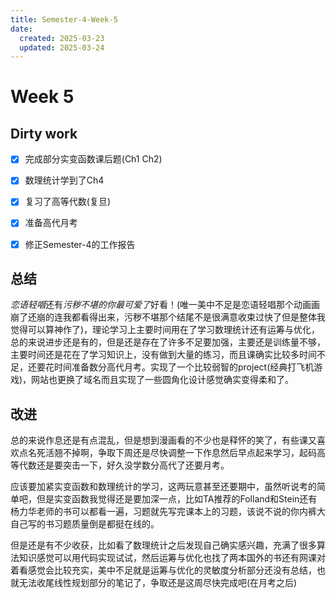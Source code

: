 ```yaml
---
title: Semester-4-Week-5
date: 
  created: 2025-03-23
  updated: 2025-03-24
---
```


# Week 5




## Dirty work

- [x] 完成部分实变函数课后题(Ch1 Ch2)
- [x] 数理统计学到了Ch4
- [x] 复习了高等代数(复旦)
- [x] 准备高代月考
- [x] 修正Semester-4的工作报告


## 总结

*恋语轻唱*还有*污秽不堪的你最可爱了*好看！(唯一美中不足是恋语轻唱那个动画画崩了还崩的连我都看得出来，污秽不堪那个结尾不是很满意收束过快了但是整体我觉得可以算神作了)，理论学习上主要时间用在了学习数理统计还有运筹与优化，总的来说进步还是有的，但是还是存在了许多不足要加强，主要还是训练量不够，主要时间还是花在了学习知识上，没有做到大量的练习，而且课确实比较多时间不足，还要花时间准备数分高代月考。实现了一个比较弱智的project(经典打飞机游戏)，网站也更换了域名而且实现了一些圆角化设计感觉确实变得柔和了。

## 改进

总的来说作息还是有点混乱，但是想到漫画看的不少也是释怀的笑了，有些课又喜欢点名死活翘不掉啊，争取下周还是尽快调整一下作息然后早点起来学习，起码高等代数还是要突击一下，好久没学数分高代了还要月考。

应该要加紧实变函数和数理统计的学习，这两玩意甚至还要期中，虽然听说考的简单吧，但是实变函数我觉得还是要加深一点，比如TA推荐的Folland和Stein还有杨力华老师的书可以都看一遍，习题就先写完课本上的习题，该说不说的你内裤大自己写的书习题质量倒是都挺在线的。

但是还是有不少收获，比如看了数理统计之后发现自己确实感兴趣，充满了很多算法知识感觉可以用代码实现试试，然后运筹与优化也找了两本国外的书还有网课对着看感觉会比较充实，美中不足就是运筹与优化的灵敏度分析部分还没有总结，也就无法收尾线性规划部分的笔记了，争取还是这周尽快完成吧(在月考之后)













